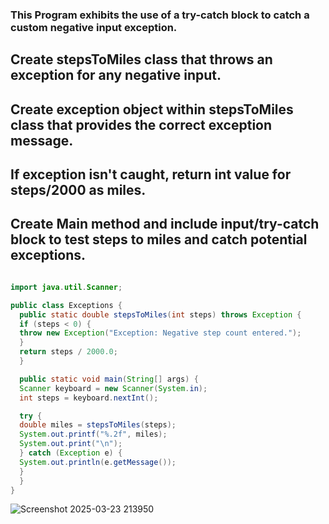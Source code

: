 ### This Program exhibits the use of a try-catch block to catch a custom negative input exception.
## Create stepsToMiles class that throws an exception for any negative input.
## Create exception object within stepsToMiles class that provides the correct exception message.
## If exception isn't caught, return int value for steps/2000 as miles. 
## Create Main method and include input/try-catch block to test steps to miles and catch potential exceptions.

```Java

import java.util.Scanner;

public class Exceptions {
  public static double stepsToMiles(int steps) throws Exception {
  if (steps < 0) {
  throw new Exception("Exception: Negative step count entered.");
  }
  return steps / 2000.0;
  }

  public static void main(String[] args) {
  Scanner keyboard = new Scanner(System.in);
  int steps = keyboard.nextInt();

  try {
  double miles = stepsToMiles(steps);
  System.out.printf("%.2f", miles);
  System.out.print("\n");
  } catch (Exception e) {
  System.out.println(e.getMessage());
  }
  }
}

```
![Screenshot 2025-03-23 213950](https://github.com/user-attachments/assets/5ef3f9b1-7ba7-44fc-b65a-c6a64a9699f9)
